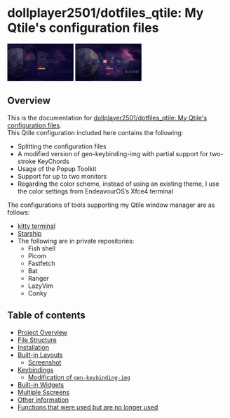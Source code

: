 # dollplayer2501/dotfiles_qtile: My Qtile's configuration files


<img src="./images/EndeavourOS_Qtile_2025-09-28_04-03-49.png" width="30%">&nbsp;<img src="./images/EndeavourOS_Qtile_2025-09-28_04-03-57.png" width="30%">


## Overview

This is the documentation for [dollplayer2501/dotfiles_qtile: My Qtile's configuration files](https://github.com/dollplayer2501/dotfiles_qtile).  
This Qtile configuration included here contains the following:

- Splitting the configuration files
- A modified version of gen-keybinding-img with partial support for two-stroke KeyChords
- Usage of the Popup Toolkit
- Support for up to two monitors
- Regarding the color scheme, instead of using an existing theme, I use the color settings from EndeavourOS’s Xfce4 terminal

The configurations of tools supporting my Qtile window manager are as follows:

- [kitty terminal](https://github.com/dollplayer2501/dotfiles_kitty)
- [Starship](https://github.com/dollplayer2501/dotfiles_starship)
- The following are in private repositories:
  - Fish shell
  - Picom
  - Fastfetch
  - Bat
  - Ranger
  - LazyVim
  - Conky


## Table of contents

<!-- {{TOC-IN}} -->
- [Project Overview](./01_00-overview.md)
- [File Structure](./02_00-files.md)
- [Installation](./03_00-installing.md)
- [Built-in Layouts](./04_00-layout.md)
  - [Screenshot](./04_01-screenshot.md)
- [Keybindings](./05_00-keybind.md)
  - [Modification of `gen-keybinding-img`](./05_01-gen-keybinding-img.md)
- [Built-in Widgets](./06_00-widgets.md)
- [Multiple Sscreens](./07_00-multiple_screens.md)
- [Other information](./08_00-other-information.md)
- [Functions that were used but are no longer used](./09_00-unused-features.md)
<!-- {{TOC-OUT}} -->


<!-- -->
